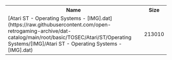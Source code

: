 <table>
<tr><th>Name</th><th>Size</th></tr>
<tr><td>
[Atari ST - Operating Systems - [IMG].dat](https://raw.githubusercontent.com/open-retrogaming-archive/dat-catalog/main/root/basic/TOSEC/Atari/ST/Operating Systems/[IMG]/Atari ST - Operating Systems - [IMG].dat)
</td><td>213010</td></tr>
</table>
